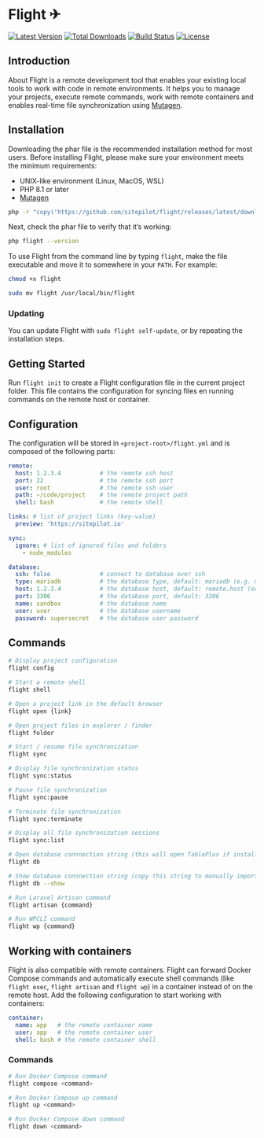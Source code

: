 # Flight ✈

<a href="https://github.com/sitepilot/flight/releases"><img src="https://img.shields.io/github/v/release/sitepilot/flight" alt="Latest Version"></a>
<a href="https://github.com/sitepilot/flight/releases"><img src="https://img.shields.io/github/downloads/sitepilot/flight/total" alt="Total Downloads"></a>
<a href="https://github.com/sitepilot/flight/actions"><img src="https://img.shields.io/github/actions/workflow/status/sitepilot/flight/tests.yml" alt="Build Status"></a>
<a href="https://github.com/sitepilot/flight"><img src="https://img.shields.io/github/license/sitepilot/flight" alt="License"></a>

## Introduction

About
Flight is a remote development tool that enables your existing local tools to work with code in remote environments. It helps you to manage your projects,
execute remote commands, work with remote containers and enables real-time file synchronization
using [Mutagen](https://mutagen.io).

## Installation

Downloading the phar file is the recommended installation method for most users. Before installing Flight, please make
sure your environment meets the minimum requirements:

* UNIX-like environment (Linux, MacOS, WSL)
* PHP 8.1 or later
* [Mutagen](https://mutagen.io/)

```bash
php -r "copy('https://github.com/sitepilot/flight/releases/latest/download/flight', 'flight');"
```

Next, check the phar file to verify that it’s working:

```bash
php flight --version
```

To use Flight from the command line by typing `flight`, make the file executable and move it to somewhere in
your `PATH`. For example:

```bash
chmod +x flight
```

```bash
sudo mv flight /usr/local/bin/flight
```

### Updating

You can update Flight with `sudo flight self-update`, or by repeating the installation steps.

## Getting Started

Run `flight init` to create a Flight configuration file in the current project folder. This file contains the
configuration for syncing files en running commands on the remote host or container.

## Configuration

The configuration will be stored in `<project-root>/flight.yml` and is composed of the following parts:

```yaml
remote:
  host: 1.2.3.4           # the remote ssh host
  port: 22                # the remote ssh port
  user: root              # the remote ssh user
  path: ~/code/project    # the remote project path
  shell: bash             # the remote shell

links: # list of project links (key-value)
  preview: 'https://sitepilot.io'

sync:
  ignore: # list of ignored files and folders
    - node_modules

database:
  ssh: false              # connect to database over ssh
  type: mariadb           # the database type, default: mariadb (e.g. mariadb, mysql, microsoftsqlserver)
  host: 1.2.3.4           # the database host, default: remote.host (or 127.0.0.1 for ssh)
  port: 3306              # the database port, default: 3306
  name: sandbox           # the database name
  user: user              # the database username
  password: supersecret   # the database user password
```

## Commands

```bash
# Display project configuration
flight config

# Start a remote shell
flight shell

# Open a project link in the default browser
flight open {link}

# Open project files in explorer / finder 
flight folder

# Start / resume file synchronization
flight sync

# Display file synchronization status 
flight sync:status

# Pause file synchronization
flight sync:pause

# Terminate file synchronization
flight sync:terminate

# Display all file synchronization sessions
flight sync:list

# Open database connnection string (this will open TablePlus if installed)
flight db

# Show database connnection string (copy this string to manually import the connection into TablePlus)
flight db --show

# Run Laravel Artisan command
flight artisan {command}

# Run WPCLI command
flight wp {command}
```

## Working with containers

Flight is also compatible with remote containers. Flight can forward Docker Compose commands and
automatically execute shell commands (like `flight exec`, `flight artisan` and `flight wp`) in a container
instead of on the remote host. Add the following configuration to start working with containers:

```yaml
container:
  name: app   # the remote container name
  user: app   # the remote container user
  shell: bash # the remote container shell
```

### Commands

```bash
# Run Docker Compose command
flight compose <command>

# Run Docker Compose up command
flight up <command>

# Run Docker Compose down command
flight down <command>
```
